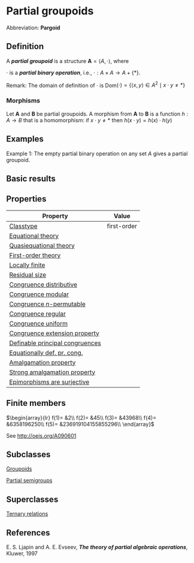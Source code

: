 # Partial groupoids

Abbreviation: **Pargoid**

## Definition
A ***partial groupoid*** is a structure $\mathbf{A}=\langle A,\cdot\rangle$, where 

$\cdot$ is a ***partial binary operation***, i.e., $\cdot: A\times A\to A+\{*\}$.

Remark: The domain of definition of $\cdot$ is Dom$(\cdot)=\{\langle x,y\rangle\in A^2 \mid x\cdot y\ne *\}$ 

### Morphisms
Let $\mathbf{A}$ and $\mathbf{B}$ be partial groupoids. A morphism from $\mathbf{A}$ to $\mathbf{B}$ is a function $h:A\rightarrow B$ that is a homomorphism: 
if $x\cdot y\ne *$ then $h(x \cdot y)=h(x) \cdot h(y)$

## Examples
Example 1: The empty partial binary operation on any set $A$ gives a partial groupoid.

## Basic results


## Properties



|Property|Value|
|---|---|
|[Classtype](classtype.md)                        |first-order  |
|[Equational theory](equational_theory.md)                | |
|[Quasiequational theory](quasiequational_theory.md)           | |
|[First-order theory](first-order_theory.md)               | |
|[Locally finite](locally_finite.md)                   | |
|[Residual size](residual_size.md)                    | |
|[Congruence distributive](congruence_distributive.md)          | |
|[Congruence modular](congruence_modular.md)               | |
|[Congruence $n$-permutable](congruence_$n$-permutable.md)        | |
|[Congruence regular](congruence_regular.md)               | |
|[Congruence uniform](congruence_uniform.md)               | |
|[Congruence extension property](congruence_extension_property.md)    | |
|[Definable principal congruences](definable_principal_congruences.md)  | |
|[Equationally def. pr. cong.](equationally_def._pr._cong..md)      | |
|[Amalgamation property](amalgamation_property.md)            | |
|[Strong amalgamation property](strong_amalgamation_property.md)     | |
|[Epimorphisms are surjective](epimorphisms_are_surjective.md)      | |

## Finite members

$\begin{array}{lr}
  f(1)= &2\\
  f(2)= &45\\
  f(3)= &43968\\
  f(4)= &6358196250\\
  f(5)= &236919104155855296\\
\end{array}$     

See http://oeis.org/A090601

## Subclasses
[Groupoids](groupoids.md)

[Partial semigroups](partial_semigroups.md)


## Superclasses
[Ternary relations](ternary_relations.md)


## References


E. S. Ljapin and A. E. Evseev, ***The theory of partial algebraic operations***, Kluwer, 1997 



